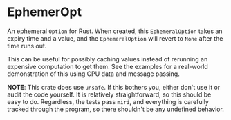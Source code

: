 # EphemerOpt

An ephemeral `Option` for Rust. When created, this `EphemeralOption` takes an expiry time and a value, and the `EphemeralOption` will revert to `None` after the time runs out.

This can be useful for possibly caching values instead of rerunning an expensive computation to get them. See the examples for a real-world demonstration of this using CPU data and message passing.

**NOTE**: This crate does use `unsafe`. If this bothers you, either don't use it or audit the code yourself. It is relatively straightforward, so this should be easy to do. Regardless, the tests pass `miri`, and everything is carefully tracked through the program, so there shouldn't be any undefined behavior.
